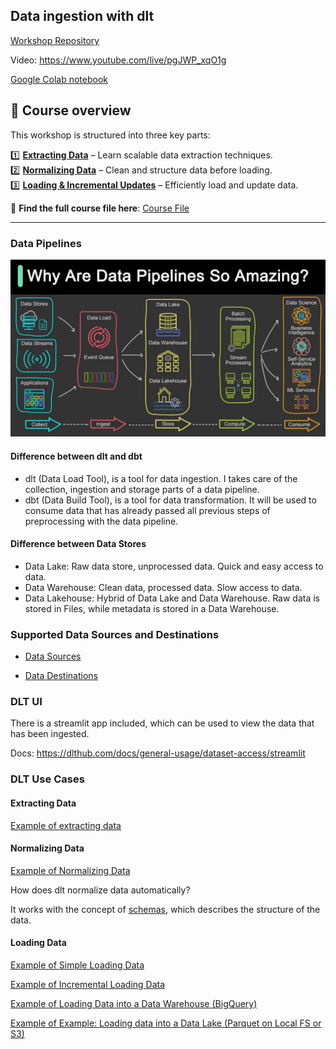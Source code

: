 ## Data ingestion with dlt

[Workshop Repository](https://github.com/DataTalksClub/data-engineering-zoomcamp/blob/main/cohorts/2025/workshops/dlt/README.md)

Video: https://www.youtube.com/live/pgJWP_xqO1g

[Google Colab notebook](https://colab.research.google.com/drive/1AjYx8gnTxUZ4_lytb_7UHDdJruDJlHUA#scrollTo=dJzV8K79CCf7)

## 📖 Course overview
This workshop is structured into three key parts:

1️⃣ **[Extracting Data](data_ingestion_workshop.md#extracting-data)** – Learn scalable data extraction techniques.  
2️⃣ **[Normalizing Data](data_ingestion_workshop.md#normalizing-data)** – Clean and structure data before loading.  
3️⃣ **[Loading & Incremental Updates](data_ingestion_workshop.md#loading-data)** – Efficiently load and update data.  

📌 **Find the full course file here**: [Course File](data_ingestion_workshop.md)  

---

### Data Pipelines

![alt text](https://github.com/DataTalksClub/data-engineering-zoomcamp/raw/main/cohorts/2025/workshops/dlt/img/pipes.jpg)

#### Difference between dlt and dbt


- dlt (Data Load Tool), is a tool for data ingestion. I takes care of the collection, ingestion and storage parts of a data pipeline.
- dbt (Data Build Tool), is a tool for data transformation. It will be used to consume data that has already passed all previous steps of preprocessing with the data pipeline.

#### Difference between Data Stores

- Data Lake: Raw data store, unprocessed data. Quick and easy access to data.
- Data Warehouse: Clean data, processed data. Slow access to data.
- Data Lakehouse: Hybrid of Data Lake and Data Warehouse. Raw data is stored in Files, while metadata is stored in a Data Warehouse.

### Supported Data Sources and Destinations

- [Data Sources](https://dlthub.com/docs/dlt-ecosystem/verified-sources/)

- [Data Destinations](https://dlthub.com/docs/dlt-ecosystem/destinations/)




### DLT UI

There is a streamlit app included, which can be used to view the data that has been ingested.

Docs: https://dlthub.com/docs/general-usage/dataset-access/streamlit

### DLT Use Cases

#### Extracting Data

[Example of extracting data](data_ingestion_workshop.md#example-of-extracting-data-with-dlt)

#### Normalizing Data

[Example of Normalizing Data](data_ingestion_workshop.md#normalizing-data-with-dlt)

How does dlt normalize data automatically?

It works with the concept of [schemas](https://dlthub.com/docs/general-usage/schema/), which describes the structure of the data.

#### Loading Data

[Example of Simple Loading Data](data_ingestion_workshop.md#example-loading-data-into-database-with-dlt)


[Example of Incremental Loading Data](data_ingestion_workshop.md#example-incremental-loading-with-dlt)

[Example of Loading Data into a Data Warehouse (BigQuery)](data_ingestion_workshop.md#example-loading-data-into-a-data-warehouse-bigquery)


[Example of Example: Loading data into a Data Lake (Parquet on Local FS or S3)](data_ingestion_workshop.md#example-loading-data-into-a-data-lake-parquet-on-local-fs-or-s3)